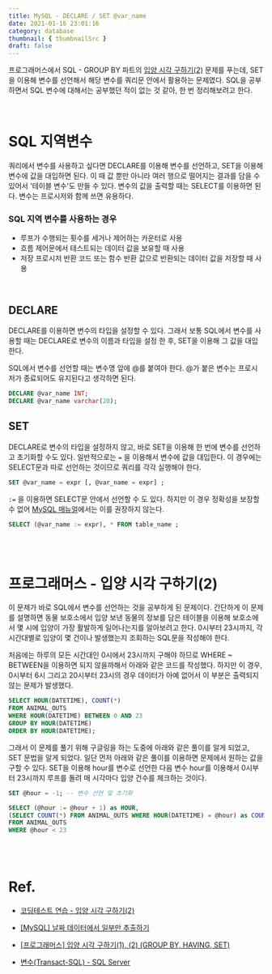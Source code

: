 ```yaml
---
title: MySQL - DECLARE / SET @var_name
date: 2021-01-16 23:01:16
category: database
thumbnail: { thumbnailSrc }
draft: false
---
```


프로그래머스에서 SQL - GROUP BY 파트의 [입양 시각 구하기(2)](https://programmers.co.kr/learn/courses/30/lessons/59413) 문제를 푸는데, SET을 이용해 변수를 선언해서 해당 변수를 쿼리문 안에서 활용하는 문제였다. SQL을 공부하면서 SQL 변수에 대해서는 공부했던 적이 없는 것 같아, 한 번 정리해보려고 한다.

</br>

# SQL 지역변수

쿼리에서 변수를 사용하고 싶다면 DECLARE를 이용해 변수를 선언하고, SET을 이용해 변수에 값을 대입하면 된다. 이 때 값 뿐만 아니라 여러 행으로 떨어지는 결과를 담을 수 있어서 '테이블 변수'도 만들 수 있다. 변수의 값을 출력할 때는 SELECT를 이용하면 된다. 변수는 프로시저와 함께 쓰면 유용하다.

### SQL 지역 변수를 사용하는 경우

- 루프가 수행되는 횟수를 세거나 제어하는 카운터로 사용
- 흐름 제어문에서 테스트되는 데이터 값을 보유할 때 사용
- 저장 프로시저 반환 코드 또는 함수 반환 값으로 반환되는 데이터 값을 저장할 때 사용

</br>

## DECLARE

DECLARE를 이용하면 변수의 타입을 설정할 수 있다. 그래서 보통 SQL에서 변수를 사용할 때는 DECLARE로 변수의 이름과 타입을 설정 한 후, SET을 이용해 그 값을 대입한다.

SQL에서 변수를 선언할 때는 변수명 앞에 @를 붙여야 한다.
@가 붙은 변수는 프로시저가 종료되어도 유지된다고 생각하면 된다.

```sql
DECLARE @var_name INT;
DECLARE @var_name varchar(20);
```

## SET

DECLARE로 변수의 타입을 설정하지 않고, 바로 SET을 이용해 한 번에 변수를 선언하고 초기화할 수도 있다. 일반적으로는 `=` 을 이용해서 변수에 값을 대입한다. 이 경우에는 SELECT문과 따로 선언하는 것이므로 쿼리를 각각 실행해야 한다.

```sql
SET @var_name = expr [, @var_name = expr] ;
```

`:=` 을 이용하면 SELECT문 안에서 선언할 수 도 있다. 하지만 이 경우 정확성을 보장할 수 없어 [MySQL 매뉴얼](https://dev.mysql.com/doc/refman/8.0/en/user-variables.html)에서는 이를 권장하지 않는다.

```sql
SELECT (@var_name := expr), * FROM table_name ;
```

</br>
</br>

# 프로그래머스 - 입양 시각 구하기(2)

이 문제가 바로 SQL에서 변수를 선언하는 것을 공부하게 된 문제이다. 간단하게 이 문제를 설명하면 동물 보호소에서 입양 보낸 동물의 정보를 담은 테이블을 이용해 보호소에서 몇 시에 입양이 가장 활발하게 일어나는지를 알아보려고 한다. 0시부터 23시까지, 각 시간대별로 입양이 몇 건이나 발생했는지 조회하는 SQL문을 작성해야 한다.

처음에는 하루의 모든 시간대인 0시에서 23시까지 구해야 하므로 WHERE ~ BETWEEN을 이용하면 되지 않을까해서 아래와 같은 코드를 작성했다. 하지만 이 경우, 0시부터 6시 그리고 20시부터 23시의 경우 데이터가 아예 없어서 이 부분은 출력되지 않는 문제가 발생했다.

```sql
SELECT HOUR(DATETIME), COUNT(*)
FROM ANIMAL_OUTS
WHERE HOUR(DATETIME) BETWEEN 0 AND 23
GROUP BY HOUR(DATETIME)
ORDER BY HOUR(DATETIME);
```

그래서 이 문제를 풀기 위해 구글링을 하는 도중에 아래와 같은 풀이를 알게 되었고, SET 문법을 알게 되었다. 일단 먼저 아래와 같은 풀이를 이용하면 문제에서 원하는 값을 구할 수 있다. SET을 이용해 hour를 변수로 선언한 다음 변수 hour를 이용해서 0시부터 23시까지 루프를 돌려 매 시각마다 입양 건수를 체크하는 것이다.

```sql
SET @hour = -1; -- 변수 선언 및 초기화

SELECT (@hour := @hour + 1) as HOUR,
(SELECT COUNT(*) FROM ANIMAL_OUTS WHERE HOUR(DATETIME) = @hour) as COUNT
FROM ANIMAL_OUTS
WHERE @hour < 23
```

</br>
</br>

# Ref.

- [코딩테스트 연습 - 입양 시각 구하기(2)](https://programmers.co.kr/learn/courses/30/lessons/59413)

- [[MySQL] 날짜 데이터에서 일부만 추출하기](https://extbrain.tistory.com/60)

- [[프로그래머스] 입양 시각 구하기(1), (2) (GROUP BY, HAVING, SET)](https://chanhuiseok.github.io/posts/db-6/)

- [변수(Transact-SQL) - SQL Server](https://docs.microsoft.com/ko-kr/sql/t-sql/language-elements/variables-transact-sql?view=sql-server-ver15)
